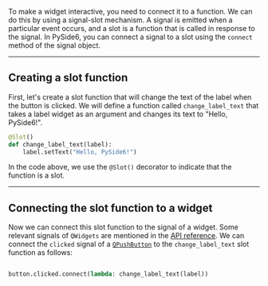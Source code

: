 To make a widget interactive, you need to connect it to a function. We can do this by using a signal-slot mechanism. A signal is emitted when a particular event occurs, and a slot is a function that is called in response to the signal. In PySide6, you can connect a signal to a slot using the `connect` method of the signal object. 

<hr>


## Creating a slot function

First, let's create a slot function that will change the text of the label when the button is clicked. We will define a function called `change_label_text` that takes a label widget as an argument and changes its text to "Hello, PySide6!".

```python
@Slot()
def change_label_text(label):
    label.setText("Hello, PySide6!")

```

In the code above, we use the `@Slot()` decorator to indicate that the function is a slot. 

<hr>

## Connecting the slot function to a widget

Now we can connect this slot function to the signal of a widget. Some relevant signals of `QWidgets` are mentioned in the [API reference](../QtWidgets). We can connect the `clicked` signal of a [`QPushButton`](../../QtWidgets/QPushButton)  to the `change_label_text` slot function as follows: 

```python

button.clicked.connect(lambda: change_label_text(label))

```
